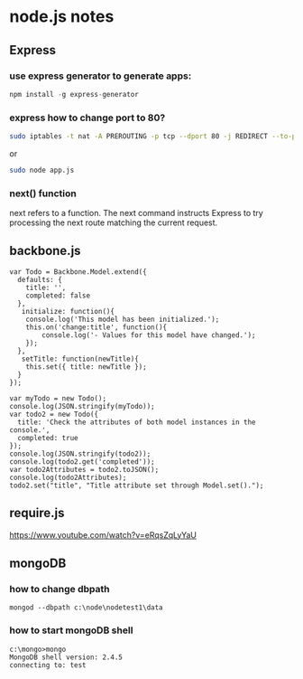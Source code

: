 # node.js notes

## Express

### use express generator to generate apps:
```javascript
npm install -g express-generator
```

### express how to change port to 80?

```bash
sudo iptables -t nat -A PREROUTING -p tcp --dport 80 -j REDIRECT --to-ports 3000
```

or 

```bash
sudo node app.js
```

### next() function

next refers to a function. The next command instructs Express to try processing the next route matching the current request.



## backbone.js


```
var Todo = Backbone.Model.extend({
  defaults: {
    title: '',
    completed: false
  },
   initialize: function(){
    console.log('This model has been initialized.');
    this.on('change:title', function(){
        console.log('- Values for this model have changed.');
    });
  },
   setTitle: function(newTitle){
    this.set({ title: newTitle });
  }
});

var myTodo = new Todo();
console.log(JSON.stringify(myTodo));
var todo2 = new Todo({
  title: 'Check the attributes of both model instances in the console.',
  completed: true
});
console.log(JSON.stringify(todo2));
console.log(todo2.get('completed'));
var todo2Attributes = todo2.toJSON();
console.log(todo2Attributes);
todo2.set("title", "Title attribute set through Model.set().");
```
## require.js
https://www.youtube.com/watch?v=eRqsZqLyYaU

## mongoDB

### how to change dbpath
```
mongod --dbpath c:\node\nodetest1\data
```

### how to start mongoDB shell
```
c:\mongo>mongo
MongoDB shell version: 2.4.5
connecting to: test
```
